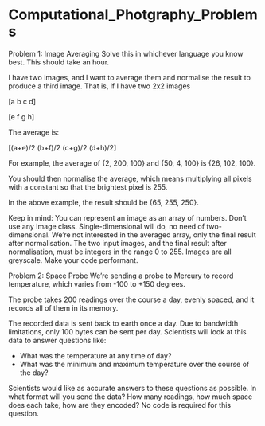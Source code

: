 # Computational_Photgraphy_Problems

Problem 1: Image Averaging
Solve this in whichever language you know best.
This should take an hour.

I have two images, and I want to average them and normalise the result to produce a third image. That is, if I have two 2x2 images

[a b c d]

[e f g h]

The average is:

[(a+e)/2 (b+f)/2 (c+g)/2 (d+h)/2]

For example, the average of {2, 200, 100} and {50, 4, 100} is {26, 102, 100}.

You should then normalise the average, which means multiplying all pixels with a constant so that the brightest pixel is 255.

In the above example, the result should be {65, 255, 250}.

Keep in mind:
You can represent an image as an array of numbers. Don’t use any Image class. Single-dimensional will do, no need of two-dimensional.
We’re not interested in the averaged array, only the final result after normalisation.
The two input images, and the final result after normalisation, must be integers in the range 0 to 255.
Images are all greyscale.
Make your code performant.


Problem 2: Space Probe
We’re sending a probe to Mercury to record temperature, which varies from -100 to +150 degrees.

The probe takes 200 readings over the course a day, evenly spaced, and it records all of them in its memory.

The recorded data is sent back to earth once a day. Due to bandwidth limitations, only 100 bytes can be sent per day. Scientists will look at this data to answer questions like:

- What was the temperature at any time of day?
- What was the minimum and maximum temperature over the course of the day?

Scientists would like as accurate answers to these questions as possible.
In what format will you send the data? How many readings, how much space does each take, how are they encoded?
No code is required for this question.
